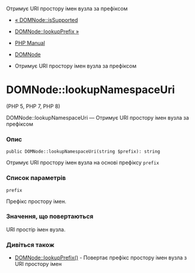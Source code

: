 Отримує URI простору імен вузла за префіксом

-   [« DOMNode::isSupported](domnode.issupported.md)
    
-   [DOMNode::lookupPrefix »](domnode.lookupprefix.md)
    
-   [PHP Manual](index.md)
    
-   [DOMNode](class.domnode.md)
    
-   Отримує URI простору імен вузла за префіксом
    

# DOMNode::lookupNamespaceUri

(PHP 5, PHP 7, PHP 8)

DOMNode::lookupNamespaceUri — Отримує URI простору імен вузла за префіксом

### Опис

```methodsynopsis
public DOMNode::lookupNamespaceUri(string $prefix): string
```

Отримує URI простору імен вузла на основі префіксу `prefix`

### Список параметрів

`prefix`

Префікс простору імен.

### Значення, що повертаються

URI простір імен вузла.

### Дивіться також

-   [DOMNode::lookupPrefix()](domnode.lookupprefix.md) - Повертає префікс простору імен вузла з URI простору імен